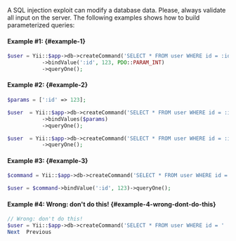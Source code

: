 A SQL injection exploit can modify a database data. Please, always validate all input on the server. The following examples shows how to build parameterized queries:

#### Example \#1: {#example-1}

```php
$user = Yii::$app->db->createCommand('SELECT * FROM user WHERE id = :id')
           ->bindValue(':id', 123, PDO::PARAM_INT)
           ->queryOne();

```

#### Example \#2: {#example-2}

```php
$params = [':id' => 123];

$user  = Yii::$app->db->createCommand('SELECT * FROM user WHERE id = :id')
           ->bindValues($params)
           ->queryOne();

$user  = Yii::$app->db->createCommand('SELECT * FROM user WHERE id = :id', $params)
           ->queryOne();
```

#### Example \#3: {#example-3}

```php
$command = Yii::$app->db->createCommand('SELECT * FROM user WHERE id = :id');

$user = $command->bindValue(':id', 123)->queryOne();

```

#### Example \#4: Wrong: don't do this! {#example-4-wrong-dont-do-this}

```php
// Wrong: don't do this!
$user = Yii::$app->db->createCommand('SELECT * FROM user WHERE id = ' . $_GET['id'])->queryOne();
Next  Previous

```



